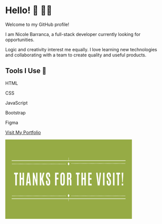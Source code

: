 
# Hello! 👋 👩‍💻


<p>Welcome to my GitHub profile!</p>
<p>I am Nicole Barranca, a full-stack developer currently looking for opportunities.</p>

<p>Logic and creativity interest me equally. I love learning new technologies and collaborating with a team to create quality and useful products.</p>

## Tools I Use 🔧

<p>HTML</p>
<p>CSS</p>
<p>JavaScript</p>
<p>Bootstrap</p>
<p>Figma</p>



<a href="https://nicolebarranca.github.io/NicoleBarranca/">Visit My Portfolio</a>


<img src="./assets/images/T.png" width="400px" height="250px">
